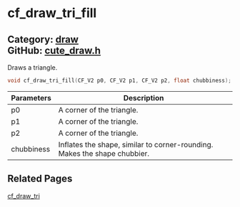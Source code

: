 [//]: # (This file is automatically generated by Cute Framework's docs parser.)
[//]: # (Do not edit this file by hand!)
[//]: # (See: https://github.com/RandyGaul/cute_framework/blob/master/samples/docs_parser.cpp)
[](../header.md ':include')

# cf_draw_tri_fill

Category: [draw](/api_reference?id=draw)  
GitHub: [cute_draw.h](https://github.com/RandyGaul/cute_framework/blob/master/include/cute_draw.h)  
---

Draws a triangle.

```cpp
void cf_draw_tri_fill(CF_V2 p0, CF_V2 p1, CF_V2 p2, float chubbiness);
```

Parameters | Description
--- | ---
p0 | A corner of the triangle.
p1 | A corner of the triangle.
p2 | A corner of the triangle.
chubbiness | Inflates the shape, similar to corner-rounding. Makes the shape chubbier.

## Related Pages

[cf_draw_tri](/draw/cf_draw_tri.md)  
